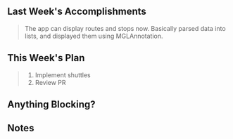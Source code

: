 ## Last Week's Accomplishments
> The app can display routes and stops now.
> Basically parsed data into lists, and displayed them using MGLAnnotation. 

## This Week's Plan
> 1. Implement shuttles
> 2. Review PR

## Anything Blocking?

## Notes
